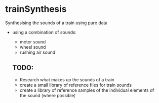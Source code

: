 # trainSynthesis
Synthesising the sounds of a train using pure data

- using a combination of sounds:
  - motor sound
  - wheel sound
  - rushing air sound


  ## TODO:
  - Research what makes up the sounds of a train
  - create a small library of reference files for train sounds
  - create a library of reference samples of the individual elements of the sound (where possible)
